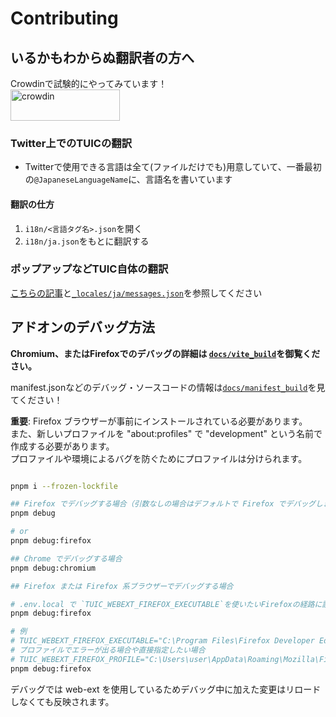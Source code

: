 # Contributing

## いるかもわからぬ翻訳者の方へ

Crowdinで試験的にやってみています！  
<a href="https://crowdin.com/project/twiter-ui-customizer"><img alt="crowdin" width="175" height="50" src="https://badges.crowdin.net/badge/light/crowdin-on-dark@2x.png"></a>

### Twitter上でのTUICの翻訳

-   Twitterで使用できる言語は全て(ファイルだけでも)用意していて、一番最初の`@JapaneseLanguageName`に、言語名を書いています

#### 翻訳の仕方

1. `i18n/<言語タグ名>.json`を開く
2. `i18n/ja.json`をもとに翻訳する

### ポップアップなどTUIC自体の翻訳

[こちらの記事](https://developer.mozilla.org/ja/docs/Mozilla/Add-ons/WebExtensions/Internationalization)と[`_locales/ja/messages.json`](./_locales/ja/messages.json)を参照してください

## アドオンのデバッグ方法

**Chromium、またはFirefoxでのデバッグの詳細は [`docs/vite_build`](./docs/vite_build.md)を御覧ください。**

manifest.jsonなどのデバッグ・ソースコードの情報は[`docs/manifest_build`](./docs/manifest_build.md)を見てください！

**重要**: Firefox ブラウザーが事前にインストールされている必要があります。  
また、新しいプロファイルを "about:profiles" で "development" という名前で作成する必要があります。  
プロファイルや環境によるバグを防ぐためにプロファイルは分けられます。

```bash

pnpm i --frozen-lockfile

## Firefox でデバッグする場合（引数なしの場合はデフォルトで Firefox でデバッグします）
pnpm debug

# or
pnpm debug:firefox

## Chrome でデバッグする場合
pnpm debug:chromium

## Firefox または Firefox 系ブラウザーでデバッグする場合

# .env.local で `TUIC_WEBEXT_FIREFOX_EXECUTABLE`を使いたいFirefoxの経路に設定した後に
pnpm debug:firefox

# 例
# TUIC_WEBEXT_FIREFOX_EXECUTABLE="C:\Program Files\Firefox Developer Edition\firefox.exe"
# プロファイルでエラーが出る場合や直接指定したい場合
# TUIC_WEBEXT_FIREFOX_PROFILE="C:\Users\user\AppData\Roaming\Mozilla\Firefox\Profiles\h6jvvuqd.dev_tuic"
pnpm debug:firefox

```

デバッグでは web-ext を使用しているためデバッグ中に加えた変更はリロードしなくても反映されます。
